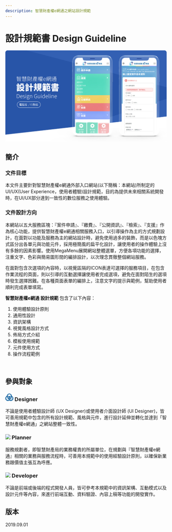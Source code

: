 ```yaml
---
description: 智慧財產權e網通之網站設計規範
---
```


# 設計規範書 Design Guideline

![](.gitbook/assets/guideline_image.jpg)

## 簡介 <a id="jian-jie"></a>

### 文件目標

本文件主要針對智慧財產權e網通外部入口網站\(以下簡稱：本網站\)所制定的UI/UX\(User Experience，使用者體驗\)設計規範，目的為提供未來相關系統開發時，在UI/UX部分達到一致性的數位服務之使用體驗。

### 文件設計方向 <a id="she-ji-fang-xiang"></a>

本網站以五大服務區塊：『案件申請』、『繳費』、『公開資訊』、『檢索』、『支援』作為核心功能，提供智慧財產權e網通相關服務入口，以引導操作為主的方式規劃設計，在面對以功能及服務為主的網站設計時，避免使用過多的裝飾，而是以色塊方式區分出各單元與功能元件，採用極簡風的扁平化設計，讓使用者的操作體驗上沒有多餘的因素影響。使用MegaMenu展開網站整體選單，方便各項功能的選擇，注重文字、色彩與簡易圖形間的編排設計，以次理念貫徹整個網站服務。 

在面對包含次選項的內容時，以視覺區隔的ICON表達可選擇的服務項目，在包含作業流程的頁面，則以引導的互動選擇讓使用者完成選項，避免在面對陌生的選項時發生選擇困難。在各種頁面表單的編排上，注意文字的提示與範例，幫助使用者順利完成表單填寫。 

**智慧財產權e網通 設計規範** 包含了以下內容：‌

1. 使用體驗設計原則
2. 通用性設計
3. 資訊架構
4. 視覺風格設計方式
5. 佈局方式介紹
6. 模板使用規範
7. 元件使用方式
8. 操作流程範例

‌

## 參與對象 <a id="dui-xiang"></a>

### ​![](.gitbook/assets/guideline_icon_01.png) Designer <a id="designer"></a>

不論是使用者體驗設計師 \(UX Designer\)或使用者介面設計師 \(UI Designer\)，皆可善用規範中包含的所有設計規範、風格與元件，進行設計延伸並轉化並達到「智慧財產權e網通」之網站整體一致性。

### ​![](https://firebasestorage.googleapis.com/v0/b/gitbook-28427.appspot.com/o/assets%2F-Loxp1jRO6hQiR0OZSzm%2F-Lp21Bv-dW5gpIdKkZiF%2F-Lp22f9b1VxeB_I4WF86%2Fguideline_icon_02.png?alt=media&token=ce213b94-596c-49f8-8e74-a2514c9fb6e7) Planner <a id="planner"></a>

服務規劃者，即智慧財產局的業務權責的所屬單位，在規劃與『智慧財產權e網通』相關的業務與服務流程時，可善用本規範中的使用經驗設計原則，以確保新業務跟價值主張互為呼應。

### ​![](https://firebasestorage.googleapis.com/v0/b/gitbook-28427.appspot.com/o/assets%2F-Loxp1jRO6hQiR0OZSzm%2F-Lp21Bv-dW5gpIdKkZiF%2F-Lp21JoCQUldxkRJXh_B%2Fguideline_icon_03.png?alt=media&token=e3e7b5da-d1d8-48ad-b800-0f3b4928b779) Developer <a id="developer"></a>

不論是前端或後端的程式開發人員，皆可參考本規範中的資訊架構、互動模式以及設計元件等內容，來進行前端互動、資料驗證、內容上稿等功能的開發實作。

## 版本 <a id="ban-ben"></a>

2​019.09.01


